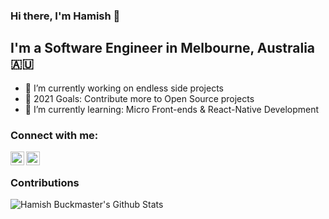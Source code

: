 ### Hi there, I'm Hamish 👋

## I'm a Software Engineer in Melbourne, Australia :australia:
- 🔭 I’m currently working on endless side projects
- 🥅 2021 Goals: Contribute more to Open Source projects
- 🌱 I’m currently learning: Micro Front-ends & React-Native Development

### Connect with me:

[<img align="left" alt="Hamish Buckmaster | Twitter" width="22px" src="https://cdn.jsdelivr.net/npm/simple-icons@v3/icons/twitter.svg" />][twitter]
[<img align="left" alt="Hamish Buckmaster | LinkedIn" width="22px" src="https://cdn.jsdelivr.net/npm/simple-icons@v3/icons/linkedin.svg" />][linkedin]

<br />

### Contributions 
<a href="#">
  <img align="left" alt="Hamish Buckmaster's Github Stats" src="https://github-readme-stats.vercel.app/api?username=HamishBuckmaster&show_icons=true&hide_border=true&count_private=true" />
 </a>

[twitter]: https://twitter.com/HamishBuck
[linkedin]: https://www.linkedin.com/in/hamish-buckmaster-a4165212a/
<!--
**HamishBuckmaster/HamishBuckmaster** is a ✨ _special_ ✨ repository because its `README.md` (this file) appears on your GitHub profile.

Here are some ideas to get you started:

- 🔭 I’m currently working on ...
- 🌱 I’m currently learning ...
- 👯 I’m looking to collaborate on ...
- 🤔 I’m looking for help with ...
- 💬 Ask me about ...
- 📫 How to reach me: ...
- 😄 Pronouns: ...
- ⚡ Fun fact: ...
-->
